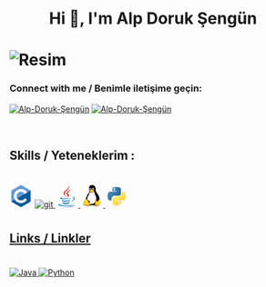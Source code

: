 


<h1 align="center">Hi 👋, I'm Alp Doruk Şengün</h1>

# ![Resim](https://mir-s3-cdn-cf.behance.net/project_modules/max_1200/ee258275942479.5c5b0bc64b23f.jpg)


<h3 align="left">Connect with me / Benimle iletişime geçin:</h2>
<p align="left">
<a href="https://www.linkedin.com/in/alp-doruk-şengün-612a1b233/" target="blank"><img align="center" src="https://raw.githubusercontent.com/rahuldkjain/github-profile-readme-generator/master/src/images/icons/Social/linked-in-alt.svg" alt="Alp-Doruk-Şengün" height="30" width="40" /></a>
<a href="https://www.instagram.com/alpdrksenn/" target="blank"><img align="center" src="https://raw.githubusercontent.com/rahuldkjain/github-profile-readme-generator/master/src/images/icons/Social/instagram.svg" alt="Alp-Doruk-Şengün" height="30" width="40" /></a>
</p>



<br/>

## Skills / Yeteneklerim :
#

<img src="https://raw.githubusercontent.com/devicons/devicon/master/icons/c/c-original.svg" alt="c" width="40" height="40"/>  </a> <a href="https://git-scm.com/" target="_blank" rel="noreferrer"> <img src="https://www.vectorlogo.zone/logos/git-scm/git-scm-icon.svg" alt="git" width="40" height="40"/> </a> <a href="https://www.java.com" target="_blank" rel="noreferrer"> <img src="https://raw.githubusercontent.com/devicons/devicon/master/icons/java/java-original.svg" alt="java" width="40" height="40"/>  </a> <a href="https://www.linux.org/" target="_blank" rel="noreferrer"> <img src="https://raw.githubusercontent.com/devicons/devicon/master/icons/linux/linux-original.svg" alt="linux" width="40" height="40"/>  </a> <a href="https://www.python.org" target="_blank" rel="noreferrer"> <img src="https://raw.githubusercontent.com/devicons/devicon/master/icons/python/python-original.svg" alt="python" width="40" height="40"/> 
<h3 align="left">



#

## Links / Linkler
#
![Java](https://www.google.com/url?sa=i&url=https%3A%2F%2Fwww.cleanpng.com%2Fpng-java-programmer-computer-programming-logo-2196137%2F&psig=AOvVaw0-9ai9c9G0_1-qUWxSfXWI&ust=1713776783591000&source=images&cd=vfe&opi=89978449&ved=0CBIQjRxqFwoTCPDe3pf60oUDFQAAAAAdAAAAABAE)
![Python](https://www.google.com/url?sa=i&url=https%3A%2F%2Fclipart-library.com%2Ffree%2Fpython-logo-transparent.html&psig=AOvVaw1mLW07tIABXlBjEaCAxUPk&ust=1713776807915000&source=images&cd=vfe&opi=89978449&ved=0CBIQjRxqFwoTCOCftaP60oUDFQAAAAAdAAAAABAV)

